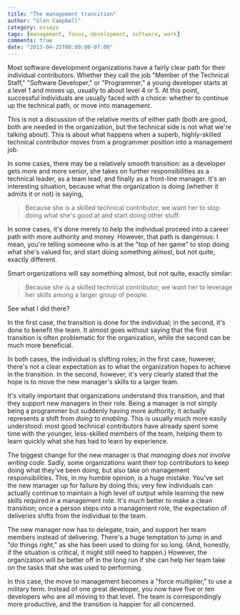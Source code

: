 ```yaml
---
title: "The management transition"
author: "Glen Campbell"
category: essays
tags: [management, focus, development, software, work]
comments: true
date: "2013-04-25T08:00:00-07:00"
---
```

Most software development organizations have a fairly clear path for their individual contributors. Whether they call the job "Member of the Technical Staff," "Software Developer," or "Programmer," a young developer starts at a level 1 and moves up, usually to about level 4 or 5. At this point, successful individuals are usually faced with a choice: whether to continue up the technical path, or move into management.

This is not a discussion of the relative merits of either path (both are good, both are needed in the organization, but the technical side is not what we're talking about). This is about what happens when a superb, highly-skilled technical contributor moves from a programmer position into a management job.

In some cases, there may be a relatively smooth transition: as a developer gets more and more senior, she takes on further responsibilities as a technical leader, as a team lead, and finally as a front-line manager. It's an interesting situation, because what the organization is doing (whether it admits it or not) is saying,

> Because she is a skilled technical contributor, we want her to stop doing what she's good at and start doing other stuff.

In some cases, it's done merely to help the individual proceed into a career path with more authority and money. However, that path is dangerous: I mean, you're telling someone who is at the "top of her game" to stop doing what she's valued for, and start doing something almost, but not quite, exactly different.

Smart organizations will say something almost, but not quite, exactly similar:

> Because she is a skilled technical contributor, we want her to leverage her skills among a larger group of people.

See what I did there?

In the first case, the transition is done for the individual; in the second, it's done to benefit the team. It almost goes without saying that the first transition is often problematic for the organization, while the second can be much more beneficial.

In both cases, the individual is shifting roles; in the first case, however, there's not a clear expectation as to what the organization hopes to achieve in the transition. In the second, however, it's very clearly stated that the hope is to move the new manager's skills to a larger team.

It's vitally important that organizations understand this transition, and that they support new managers in their role. Being a manager is not simply being a programmer but suddenly having more authority; it actually represents a shift from *doing* to *enabling*. This is usually much more easily understood: most good technical contributors have already spent some time with the younger, less-skilled members of the team, helping them to learn quickly what she has had to learn by experience.

The biggest change for the new manager is that *managing does not involve writing code*. Sadly, some organizations want their top contributors to keep doing what they've been doing, but also take on management responsibilities. This, in my humble opinion, is a huge mistake. You've set the new manager up for failure by doing this; very few individuals can actually continue to maintain a high level of output while learning the new skills required in a management role. It's *much* better to make a clean transition; once a person steps into a management role, the expectation of deliveries shifts from the individual to the team.

The new manager now has to delegate, train, and support her team members instead of delivering. There's a huge temptation to jump in and "do things right," as she has been used to doing for so long.  (And, honestly, if the situation is critical, it might still need to happen.) However, the organization will be better off in the long run if she can help her team take on the tasks that she was used to performing.

In this case, the move to management becomes a "force multiplier," to use a military term. Instead of one great developer, you now have five or ten developers who are all moving to that level. The team is correspondingly more productive, and the transition is happier for all concerned.
